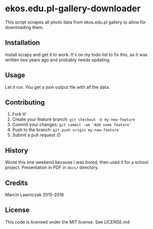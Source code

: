 # ekos.edu.pl-gallery-downloader

This script scrapes all photo data from ekos.edu.pl gallery to allow for downloading them.

## Installation

Install scrapy and get it to work.
It's on my todo list to fix this, as it was written two years ago and probably needs updating.

## Usage

Let it run.
You get a json output file with all the data.

## Contributing

1. Fork it!
2. Create your feature branch: `git checkout -b my-new-feature`
3. Commit your changes: `git commit -am 'Add some feature'`
4. Push to the branch: `git push origin my-new-feature`
5. Submit a pull request :D

## History

Wrote this one weekend because I was bored, then used it for a school project.
Presentation in PDF in `docs/` directory.

## Credits

Marcin Lawniczak 2015-2016

## License

This code is licensed under the MIT license. See LICENSE.md
